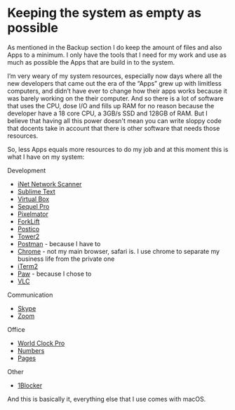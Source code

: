 # Keeping the system as empty as possible

As mentioned in the Backup section I do keep the amount of files and also Apps to a minimum. I only have the tools that I need for my work and use as much as possible the Apps that are build in to the system.

I’m very weary of my system resources, especially now days where all the new developers that came out the era of the “Apps” grew up with limitless computers, and didn’t have ever to change how their apps works because it was barely working on the their computer. And so there is a lot of software that uses the CPU, dose I/O and fills up RAM for no reason because the developer have a 18 core CPU, a 3GB/s SSD and 128GB of RAM. But I believe that having all this power doesn't mean you can write sloppy code that docents take in account that there is other software that needs those resources.

So, less Apps equals more resources to do my job and at this moment this is what I have on my system:

Development
- <a href="http://appstore.com/mac/inet" target="_blank">iNet Network Scanner</a>
- <a href="https://www.sublimetext.com" target="_blank">Sublime Text</a>
- <a href="https://www.virtualbox.org/wiki/VirtualBox" target="_blank">Virtual Box</a>
- <a href="https://www.sequelpro.com" target="_blank">Sequel Pro</a>
- <a href="https://itunes.apple.com/us/app/pixelmator/id407963104?mt=12&ign-mpt=uo%3D4" target="_blank">Pixelmator</a>
- <a href="http://www.binarynights.com/forklift/" target="_blank">ForkLift</a>
- <a href="https://itunes.apple.com/us/app/postico/id1031280567?ls=1&mt=12" target="_blank">Postico</a>
- <a href="https://www.git-tower.com/mac/" target="_blank">Tower2</a>
- <a href="https://www.getpostman.com" target="_blank">Postman</a> - because I have to
- <a href="https://www.google.com/chrome/index.html" target="_blank">Chrome</a> - not my main browser, safari is. I use chrome to separate my business life from the private one
- <a href="https://www.iterm2.com" target="_blank">iTerm2</a>
- <a href="https://paw.cloud" target="_blank">Paw</a> - because I chose to
- <a href="http://www.videolan.org/vlc/index.html" target="_blank">VLC</a>

Communication
- <a href="https://www.skype.com" target="_blank">Skype</a>
- <a href="https://zoom.us" target="_blank">Zoom</a>

Office
- <a href="https://itunes.apple.com/us/app/world-clock-pro/id393335869?mt=8" target="_blank">World Clock Pro</a>
- <a href="https://www.apple.com/numbers/" target="_blank">Numbers</a>
- <a href="https://www.apple.com/pages/" target="_blank">Pages</a>

Other
- <a href="https://1blocker.com" target="_blank">1Blocker</a>

And this is basically it, everything else that I use comes with macOS.